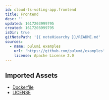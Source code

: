 ```yaml
---
id: cloud-ts-voting-app.frontend
title: Frontend
desc: ''
updated: 1617203999795
created: 1617203999795
isDir: true
gitNotePath: '{{ noteHiearchy }}/README.md'
sources:
  - name: pulumi examples
    url: 'https://github.com/pulumi/examples'
    license: Apache License 2.0
---
```

## Imported Assets

- [Dockerfile](/assets/dockerfile)
- [LICENSE](/assets/license)

